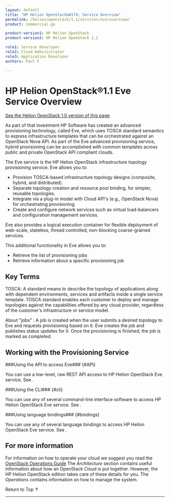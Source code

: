 ```yaml
---
layout: default
title: "HP Helion OpenStack&#174; Service Overview"
permalink: /helion/openstack/1.1/services/eve/overview/
product: commercial.ga

product-version1: HP Helion OpenStack
product-version2: HP Helion OpenStack 1.1

role1: Service Developer 
role2: Cloud Administrator 
role3: Application Developer 
authors: Paul F

---
```

<!--PUBLISHED-->

# HP Helion OpenStack&#174;1.1 Eve Service Overview #
[See the Helion OpenStack 1.0 version of this page](/helion/openstack/services/eve/overview/)

<!-- modeled after HP Cloud Networking Getting Started (network.getting.started.md) -->

As part of that investment HP Software has created an advanced provisioning technology, called Eve, which uses TOSCA standard semantics to express infrastructure templates that can be orchestrated against an OpenStack Nova API.  As part of the Eve advanced provisioning service, hybrid provisioning can be accomplished with common templates across public and private OpenStack API compliant clouds.

The Eve service is the HP Helion OpenStack infrastructure topology provisioning service. Eve allows you to:

- Provision TOSCA-based infrastructure topology designs (composite, hybrid, and distributed).
- Separate topology creation and resource pool binding, for simpler, reusable topologies.
- Integrate via a plug-in model with Cloud API's (e.g., OpenStack Nova) for orchestrating provisioning.
- Create and configure network services such as virtual load-balancers and configuration management services.

Eve also provides a logical execution container for flexible deployment of web-scale, stateless, thread controlled, non-blocking coarse-grained services. 

This additional functionality in Eve allows you to:

- Retrieve the list of provisioning jobs
- Retrieve information about a specific provisioning job

## Key Terms ##

TOSCA: A standard means to describe the topology of applications along with dependent environments, services and artifacts inside a single service template. TOSCA standard enables each customer to deploy and manage topologies against the capabilities offered by any cloud provider, regardless of the customer's infrastructure or service model.

About "jobs" : A job is created when the user submits a desired topology to Eve and requests provisioning based on it. Eve creates the job and publishes status updates for it. Once the provisioning is finished, the job is marked as completed. 


## Working with the Provisioning Service ##

###Using the API to access Eve### {#API}
 
You can use a low-level, raw REST API access to HP Helion OpenStack Eve service. See .

###Using the CLI### {#cli}

You can use any of several command-line interface software to access HP Helion OpenStack Eve service. See .

###Using language bindings### {#bindings}

You can use any of several language bindings to access HP Helion OpenStack Eve service. See .

<!--
## How To's with the HP Helion OpenStack Image Operations Service ## {#howto}

The following lists of tasks can be performed by a user or administrator through the [HP Administration Dashboard](/helion/openstack/1.1/manage/administration-dashboard/), the OpenStack [CLI]() or OpenStack [API]().

###Working with topologies

- Launch a topology
- Terminate a running topology
- Delete a terminated topology
- Delete a running topology

### Maintain existing topologies ###

- Assign Floating IP to Server
- Unassign Floating IP from server
- Pause a Server
- Unpause a Server
- Suspend a Server
- Resume a Server
- Soft/Hard Reboot a Server
- Add Security Group to Server
- Remove Security Group from Server
- Add Server to Server Group
- Remove Server from Server Group
- Add volume group to server group
- Remove volume group from server group-->

## For more information ##

For information on how to operate your cloud we suggest you read the [OpenStack Operations Guide](http://docs.openstack.org/ops/) The *Architecture* section contains useful information about how an OpenStack Cloud is put together. However, the HP Helion OpenStack edition takes care of these details for you. The *Operations* contains information on how to manage the system.

<!-- hide me Also see the Help topics that are available in the Operational Dashboard and Administration Dashboard.  Website copies are available:

* [HP Helion OpenStack Operational Dashboard Help](/helion/openstack/1.1/manage/operational-dashboard/)
* [HP Helion OpenStack Administration Dashboard Help](/helion/openstack/1.1/manage/administration-dashboard/) -->


 <a href="#top" style="padding:14px 0px 14px 0px; text-decoration: none;"> Return to Top &#8593; </a>

----
